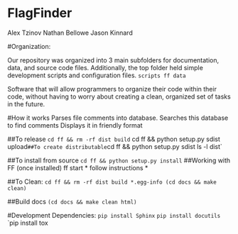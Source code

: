 FlagFinder
==========

Alex Tzinov
Nathan Bellowe
Jason Kinnard

#Organization:

Our repository was organized into 3 main subfolders for documentation, data, and source code files. Additionally, the top folder held simple development scripts and configuration files. 
`
scripts
ff
data
`

Software that will allow programmers to organize their code within their code, without having to worry about creating a clean, organized set of tasks in the future.

#How it works
	Parses file comments into database.
	Searches this database to find comments
	Displays it in friendly format
	
##To release
	`cd ff && rm -rf dist build`
	cd ff && python setup.py sdist upload`
##To create distributable
	`cd ff && python setup.py sdist
	ls -l dist`

##To install from source
	`cd ff && python setup.py install`
##Working with FF (once installed)
	ff start
	* follow instructions *

##To Clean:
	`cd ff && rm -rf dist build *.egg-info
	(cd docs && make clean)`

##Build docs
	`(cd docs && make clean html)`
	
#Development Dependencies:
`pip install Sphinx`
`pip install docutils`
`pip install tox